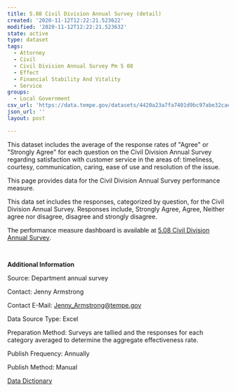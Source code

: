 ```yaml
---
title: 5.08 Civil Division Annual Survey (detail)
created: '2020-11-12T12:22:21.523622'
modified: '2020-11-12T12:22:21.523632'
state: active
type: dataset
tags:
  - Attorney
  - Civil
  - Civil Division Annual Survey Pm 5 08
  - Effect
  - Financial Stability And Vitality
  - Service
groups:
  - Local Government
csv_url: 'https://data.tempe.gov/datasets/4420a23a7fa7401d9bc97abe32cae313_0.csv'
json_url: ''
layout: post

---
```

<p>This dataset includes the average of the response rates of
&quot;Agree&quot; or &quot;Strongly Agree&quot; for each question on the Civil
Division Annual Survey regarding satisfaction with customer service in the
areas of: timeliness, courtesy, communication, caring, ease of use and
resolution of the issue.</p>

<p>This page provides data for the Civil Division Annual Survey
performance measure.</p>

<p>This data set includes the responses, categorized by
question, for the Civil Division Annual Survey. Responses include, Strongly
Agree, Agree, Neither agree nor disagree, disagree and strongly disagree.</p>

<span style='font-size:11.0pt; font-family:&quot;Calibri&quot;,sans-serif;'>The
performance measure dashboard is available at </span><a href='https://financial-stability-and-vitality-tempegov.hub.arcgis.com/pages/civil-division-annual-survey' rel='nofollow ugc' target='_blank'>5.08 Civil Division Annual Survey</a><span style='font-size:11.0pt; font-family:&quot;Calibri&quot;,sans-serif;'>.</span><p><span style='font-size:11.0pt; font-family:&quot;Calibri&quot;,sans-serif;'><br /></span></p><p></p><p><b>Additional Information</b></p><p>Source: Department annual survey</p><p></p>

<p>Contact: Jenny Armstrong</p>

<p>Contact E-Mail: <a href='mailto:Jenny_Armstrong@tempe.gov' rel='nofollow ugc'>Jenny_Armstrong@tempe.gov</a></p>

<p>Data Source Type: Excel </p>

<p>Preparation Method: Surveys are tallied and the responses
for each category averaged to determine the aggregate effectiveness rate.</p>

<p>Publish Frequency: Annually</p>

<p>Publish Method: Manual </p>

<a href='https://gis.tempe.gov/design/data-dictionary/5.08%20Civil%20Division%20Annual%20Survey%20(detail)/' rel='nofollow ugc' target='_blank'>Data Dictionary</a><span style='font-size:11.0pt; font-family:&quot;Calibri&quot;,sans-serif;'><br /></span><p></p><p><span style='font-size:11.0pt; font-family:&quot;Calibri&quot;,sans-serif;'><br /></span></p>
